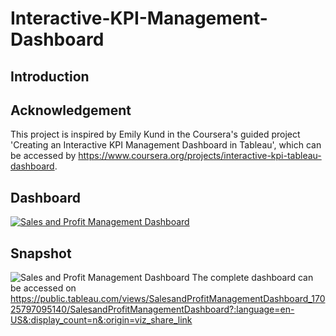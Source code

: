 # Interactive-KPI-Management-Dashboard

## Introduction

## Acknowledgement
This project is inspired by Emily Kund in the Coursera's guided project 'Creating an Interactive KPI Management Dashboard in Tableau', which can be accessed by https://www.coursera.org/projects/interactive-kpi-tableau-dashboard.

## Dashboard
<div class='tableauPlaceholder' id='viz1702584524730' style='position: relative'><noscript><a href='#'><img alt='Sales and Profit Management Dashboard ' src='https:&#47;&#47;public.tableau.com&#47;static&#47;images&#47;Sa&#47;SalesandProfitManagementDashboard_17025797095140&#47;SalesandProfitManagementDashboard&#47;1_rss.png' style='border: none' /></a></noscript><object class='tableauViz'  style='display:none;'><param name='host_url' value='https%3A%2F%2Fpublic.tableau.com%2F' /> <param name='embed_code_version' value='3' /> <param name='site_root' value='' /><param name='name' value='SalesandProfitManagementDashboard_17025797095140&#47;SalesandProfitManagementDashboard' /><param name='tabs' value='no' /><param name='toolbar' value='yes' /><param name='static_image' value='https:&#47;&#47;public.tableau.com&#47;static&#47;images&#47;Sa&#47;SalesandProfitManagementDashboard_17025797095140&#47;SalesandProfitManagementDashboard&#47;1.png' /> <param name='animate_transition' value='yes' /><param name='display_static_image' value='yes' /><param name='display_spinner' value='yes' /><param name='display_overlay' value='yes' /><param name='display_count' value='yes' /><param name='language' value='en-US' /></object></div>                <script type='text/javascript'>                    var divElement = document.getElementById('viz1702584524730');                    var vizElement = divElement.getElementsByTagName('object')[0];                    if ( divElement.offsetWidth > 800 ) { vizElement.style.width='650px';vizElement.style.height='727px';} else if ( divElement.offsetWidth > 500 ) { vizElement.style.width='650px';vizElement.style.height='727px';} else { vizElement.style.width='100%';vizElement.style.height='1527px';}                     var scriptElement = document.createElement('script');                    scriptElement.src = 'https://public.tableau.com/javascripts/api/viz_v1.js';                    vizElement.parentNode.insertBefore(scriptElement, vizElement);                </script>

## Snapshot
![Sales and Profit Management Dashboard](https://github.com/David-ChunYin-Chan/Interactive-KPI-Management-Dashboard/assets/153318639/57ace3cc-9f90-42d9-a899-b3f70ae377df)
The complete dashboard can be accessed on https://public.tableau.com/views/SalesandProfitManagementDashboard_17025797095140/SalesandProfitManagementDashboard?:language=en-US&:display_count=n&:origin=viz_share_link
